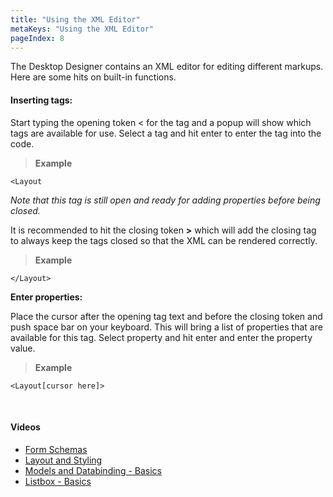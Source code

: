 ```yaml
---
title: "Using the XML Editor"
metaKeys: "Using the XML Editor"
pageIndex: 8
---
```


The Desktop Designer contains an XML editor for editing different markups. Here are some hits on built-in functions.

#### Inserting tags:  
Start typing the opening token < for the tag and a popup will show which tags are available for use. Select a tag and hit enter to enter the tag into the code. 

>**Example**
```
<Layout
```
 *Note that this tag is still open and ready for adding properties before being closed.*

It is recommended to hit the closing token **>** which will add the closing tag to always keep the tags closed so that the XML can be rendered correctly.

>**Example**
```
</Layout>
```

**Enter properties:** 

Place the cursor after the opening tag text and before the closing token and push space bar on your keyboard. This will bring a list of properties that are available for this tag. Select property and hit enter and enter the property value.

>**Example**
```
<Layout[cursor here]>
```

<br/>

#### Videos

* [Form Schemas](../../../videos/formschemas.md)
* [Layout and Styling](https://profitbasedocs.blob.core.windows.net/videos/Form%20Schema%20-%20Layout%20and%20styling.mp4)
* [Models and Databinding - Basics](https://profitbasedocs.blob.core.windows.net/videos/FormSchema-ModelsAndDatabinding-Basics.mp4)
* [Listbox - Basics](https://profitbasedocs.blob.core.windows.net/videos/FormSchema-Listbox-Basics.mp4)
